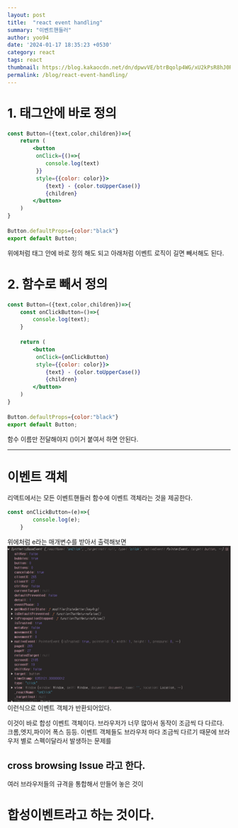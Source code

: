 ```yaml
---
layout: post
title:  "react event handling"
summary: "이벤트핸들러"
author: yoo94
date: '2024-01-17 18:35:23 +0530'
category: react
tags: react
thumbnail: https://blog.kakaocdn.net/dn/dpwvVE/btrBqolp4WG/xU2kPsR8hJ0Rpx9B1LSoZ1/img.png
permalink: /blog/react-event-handling/
---
```


# 1. 태그안에 바로 정의
```jsx
const Button=({text,color,children})=>{
    return (
        <button
         onClick={()=>{
            console.log(text)
         }}
         style={{color: color}}>
            {text} - {color.toUpperCase()}
            {children}
        </button>
    )
}

Button.defaultProps={color:"black"}
export default Button;
```
위에처럼 태그 안에 바로 정의 해도 되고
아래처럼 이벤트 로직이 길면 빼서해도 된다.

# 2. 함수로 빼서 정의

```jsx
const Button=({text,color,children})=>{
    const onClickButton=()=>{
        console.log(text);
    }
    
    return (
        <button
         onClick={onClickButton}
         style={{color: color}}>
            {text} - {color.toUpperCase()}
            {children}
        </button>
    )
}

Button.defaultProps={color:"black"}
export default Button;
```
함수 이름만 전달해야지 ()이거 붙여서 하면 안된다.

---
# 이벤트 객체
리액트에서는 모든 이벤트핸들러 함수에 이벤트 객체라는 것을 제공한다.
```jsx
const onClickButton=(e)=>{
        console.log(e);
    }
```
위에처럼 e라는 매개변수를 받아서 출력해보면
<img src="/postImg/Pasted image 20240505215910.png" alt="Pasted image 20240505215910.png" style="max-width:100%;">
이런식으로 이벤트 객체가 반환되어있다.

이것이 바로 합성 이벤트 객체이다.
브라우저가 너무 많아서 동작이 조금씩 다 다르다.
크롬,엣지,파이어 폭스 등등. 이벤트 객체들도 브라우저 마다 조금씩 다르기 때문에 브라우저 별로 스펙이달라서 발생하는 문제를
## cross browsing lssue 라고 한다.

여러 브라우저들의 규격을 통합해서 만들어 놓은 것이
# 합성이벤트라고 하는 것이다.

